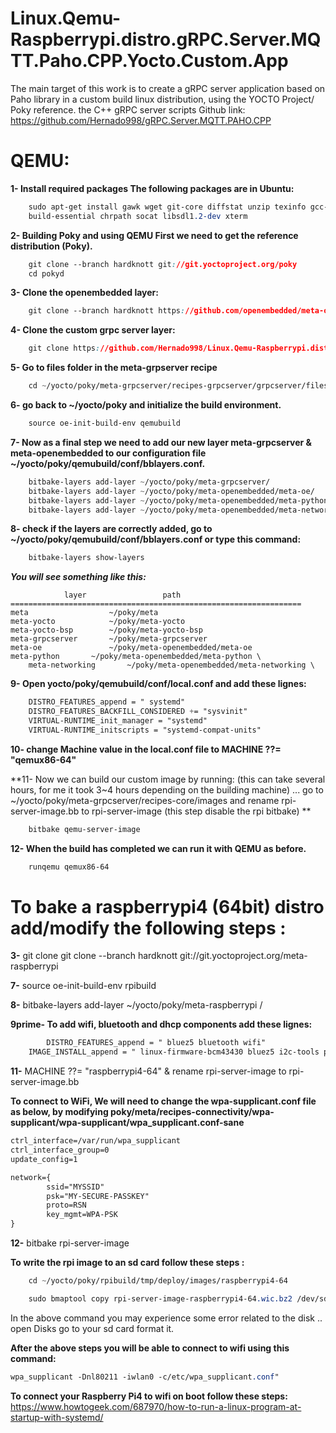 # Linux.Qemu-Raspberrypi.distro.gRPC.Server.MQTT.Paho.CPP.Yocto.Custom.App

The main target of this work is to create a gRPC server application based on Paho library in a custom build linux distribution, using the YOCTO Project/ Poky reference.
the C++ gRPC server scripts Github link: https://github.com/Hernado998/gRPC.Server.MQTT.PAHO.CPP

# QEMU:

**1- Install required packages The following packages are  in Ubuntu:**
```css
	sudo apt-get install gawk wget git-core diffstat unzip texinfo gcc-multilib \
	build-essential chrpath socat libsdl1.2-dev xterm
```
		
**2- Building Poky and using QEMU First we need to get the reference distribution (Poky).**
```css
	git clone --branch hardknott git://git.yoctoproject.org/poky
	cd pokyd
```
		
**3- Clone the openembedded layer:**
```css
	git clone --branch hardknott https://github.com/openembedded/meta-openembedded
```
		
**4- Clone the custom grpc server layer:**
```css
	git clone https://github.com/Hernado998/Linux.Qemu-Raspberrypi.distro.gRPC.Server.MQTT.Paho.CPP.Yocto.Custom.App
```
		
**5- Go to files folder in the meta-grpserver recipe**
```css
	cd ~/yocto/poky/meta-grpcserver/recipes-grpcserver/grpcserver/files
```
	
**6- go back to ~/yocto/poky and initialize the build environment.**
```css	
	source oe-init-build-env qemubuild
```
		
**7- Now as a final step we need to add our new layer meta-grpcserver & meta-openembedded to our configuration file ~/yocto/poky/qemubuild/conf/bblayers.conf.**
```css
	bitbake-layers add-layer ~/yocto/poky/meta-grpcserver/
	bitbake-layers add-layer ~/yocto/poky/meta-openembedded/meta-oe/
	bitbake-layers add-layer ~/yocto/poky/meta-openembedded/meta-python/
	bitbake-layers add-layer ~/yocto/poky/meta-openembedded/meta-networking/
```
		 
**8- check if the layers are correctly added, go to ~/yocto/poky/qemubuild/conf/bblayers.conf or type this command:**
```css
	bitbake-layers show-layers
```
***You will see something like this:***


				layer                 path                                      
	=================================================================
	meta                  ~/poky/meta               
	meta-yocto            ~/poky/meta-yocto         
	meta-yocto-bsp        ~/poky/meta-yocto-bsp     
	meta-grpcserver       ~/poky/meta-grpcserver    
	meta-oe               ~/poky/meta-openembedded/meta-oe
	meta-python	      ~/poky/meta-openembedded/meta-python \
        meta-networking       ~/poky/meta-openembedded/meta-networking \

**9- Open yocto/poky/qemubuild/conf/local.conf and add these lignes:**
```css
	DISTRO_FEATURES_append = " systemd"
	DISTRO_FEATURES_BACKFILL_CONSIDERED += "sysvinit"
	VIRTUAL-RUNTIME_init_manager = "systemd"
	VIRTUAL-RUNTIME_initscripts = "systemd-compat-units"
```

**10- change Machine value in the local.conf file to MACHINE ??= "qemux86-64"**
	
**11- Now we can build our custom image by running: (this can take several hours, for me it took 3~4 hours depending on the building machine) ... go to ~/yocto/poky/meta-grpcserver/recipes-core/images and rename rpi-server-image.bb to rpi-server-image (this step disable the rpi bitbake) **
```css
	bitbake qemu-server-image
```
		
**12- When the build has completed we can run it with QEMU as before.**
```css
	runqemu qemux86-64
```

# To bake a raspberrypi4 (64bit) distro add/modify the following steps :

**3-** git clone git clone --branch hardknott git://git.yoctoproject.org/meta-raspberrypi

**7-** source oe-init-build-env rpibuild

**8-** bitbake-layers add-layer ~/yocto/poky/meta-raspberrypi /

**9prime- To add wifi, bluetooth and dhcp components add these lignes:**
```css
        DISTRO_FEATURES_append = " bluez5 bluetooth wifi"
	IMAGE_INSTALL_append = " linux-firmware-bcm43430 bluez5 i2c-tools python3-smbus bridge-utils hostapd  iptables wpa-supplicant dhcpcd"
```
**11-** MACHINE ??= "raspberrypi4-64" & rename rpi-server-image to rpi-server-image.bb

**To connect to WiFi, We will need to change the wpa-supplicant.conf file as below, by modifying poky/meta/recipes-connectivity/wpa-supplicant/wpa-supplicant/wpa_supplicant.conf-sane**
```css
ctrl_interface=/var/run/wpa_supplicant
ctrl_interface_group=0
update_config=1

network={
        ssid="MYSSID"
        psk="MY-SECURE-PASSKEY"
        proto=RSN
        key_mgmt=WPA-PSK
}
```
**12-** bitbake rpi-server-image

**To write the rpi image to an sd card follow these steps :**
```css
	cd ~/yocto/poky/rpibuild/tmp/deploy/images/raspberrypi4-64
```
```css
	sudo bmaptool copy rpi-server-image-raspberrypi4-64.wic.bz2 /dev/sdb
```
In the above command you may experience some error related to the disk .. open Disks go to your sd card format it.

**After the above steps you will be able to connect to wifi using this command:**
```css
wpa_supplicant -Dnl80211 -iwlan0 -c/etc/wpa_supplicant.conf"
```
**To connect your Raspberry Pi4 to wifi on boot follow these steps:**
https://www.howtogeek.com/687970/how-to-run-a-linux-program-at-startup-with-systemd/



